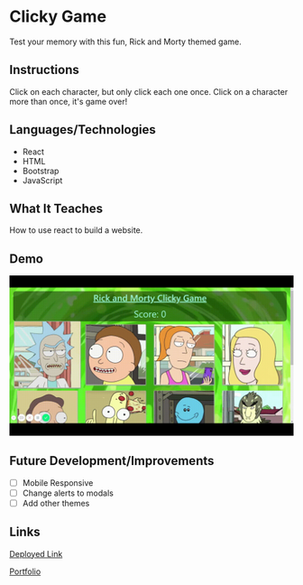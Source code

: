 # Clicky Game
Test your memory with this fun, Rick and Morty themed game. 

## Instructions
Click on each character, but only click each one once. Click on a character more than once, it's game over!

## Languages/Technologies 
* React
* HTML
* Bootstrap
* JavaScript

## What It Teaches
How to use react to build a website.

## Demo
![Demo Gif](./public/clickyGameDemo.gif)

## Future Development/Improvements
- [ ] Mobile Responsive
- [ ] Change alerts to modals
- [ ] Add other themes

## Links
[Deployed Link](https://lmboyle.github.io/clickyGame/)

[Portfolio](https://lmboyle.github.io/)
